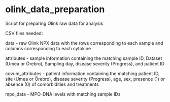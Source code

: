# olink_data_preparation

Script for preparing Olink raw data for analysis

CSV files needed:

data - raw Olink NPX data with the rows corresponding to each sample and columns corresponding to each cytokine

attributes - sample information containing the matching sample ID, Dataset (Umea or Örebro), Sampling day, disease severity (Progress), and patient ID

covum_attributes - patient information containing the matching patient ID, site (Umea or Örebro), disease severity (Progress), age, sex, presence (1) or absence (0) of comorbidities and treatments

mpo_data - MPO-DNA levels with matching sample IDs
